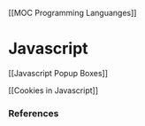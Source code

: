 [[MOC Programming Languanges]]

# Javascript


[[Javascript Popup Boxes]]


[[Cookies in Javascript]]









### References